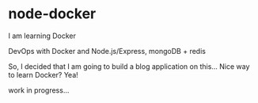 # node-docker
I am learning Docker

DevOps with Docker and Node.js/Express, mongoDB + redis

So, I decided that I am going to build a blog application on this... Nice way to learn Docker? Yea!

work in progress...
